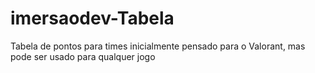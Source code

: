 # imersaodev-Tabela
Tabela de pontos para times inicialmente pensado para o Valorant, mas pode ser usado para qualquer jogo
